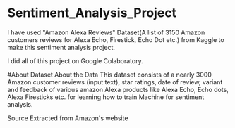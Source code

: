 # Sentiment_Analysis_Project


I have used "Amazon Alexa Reviews" Dataset(A list of 3150 Amazon customers reviews for Alexa Echo, Firestick, Echo Dot etc.) from Kaggle to make this sentiment analysis project.

I did all of this project on Google Colaboratory.


#About Dataset
About the Data
This dataset consists of a nearly 3000 Amazon customer reviews (input text), star ratings, date of review, variant and feedback of various amazon Alexa products like Alexa Echo, Echo dots, Alexa Firesticks etc. for learning how to train Machine for sentiment analysis.

Source
Extracted from Amazon's website
